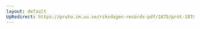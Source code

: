 ```yaml
---
layout: default
UpRedirect: https://pruto.im.uu.se/riksdagen-records-pdf/1875/prot-1875--fk--012/prot-1875--fk--012_018.pdf
---
```

